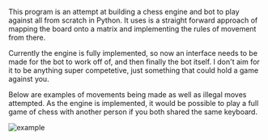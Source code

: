 This program is an attempt at building a chess engine and bot to play against all from scratch in Python. It uses is a straight forward approach of mapping the board onto a matrix and implementing the rules of movement from there.

Currently the engine is fully implemented, so now an interface needs to be made for the bot to work off of, and then finally the bot itself. I don't aim for it to be anything super competetive, just something that could hold a game against you.

Below are examples of movements being made as well as illegal moves attempted. As the engine is implemented, it would be possible to play a full game of chess with another person if you both shared the same keyboard.


![example](https://i.imgur.com/a/sz7qOHU)
